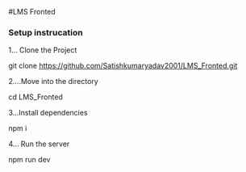 #LMS Fronted

### Setup instrucation
1...  Clone the Project

git clone https://github.com/Satishkumaryadav2001/LMS_Fronted.git


2....Move into the directory

cd LMS_Fronted

3...Install dependencies

  npm i


4... Run the server

   npm run dev

   